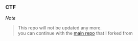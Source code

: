 ### CTF
*Note* </br>
> This repo will not be updated any more. </br>
> you can continue with the [main repo](https://github.com/professormahi/CTF) that I forked from
